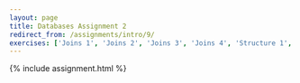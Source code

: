 ```yaml
---
layout: page
title: Databases Assignment 2
redirect_from: /assignments/intro/9/
exercises: ['Joins 1', 'Joins 2', 'Joins 3', 'Joins 4', 'Structure 1', 'Structure 2', 'Nested Queries 1']
---
```


{% include assignment.html %}
